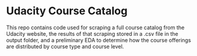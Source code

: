 # Udacity Course Catalog

This repo contains code used for scraping a full course catalog from the Udacity website, the results of that scraping stored in a .csv file in the output folder, and a preliminary EDA to determine how the course offerings are distributed by course type and course level.